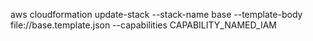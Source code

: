 aws cloudformation update-stack --stack-name base --template-body file://base.template.json --capabilities CAPABILITY_NAMED_IAM
